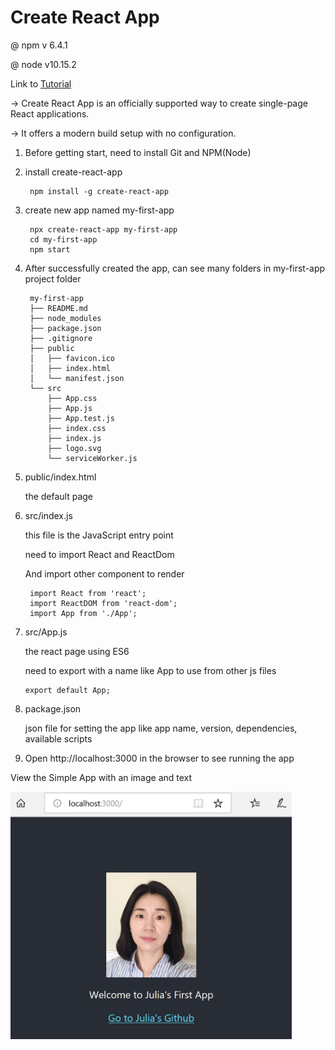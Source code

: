 # Create React App  

@ npm v 6.4.1

@ node v10.15.2

Link to <a href='https://facebook.github.io/create-react-app/docs/getting-started'> Tutorial </a>


-> Create React App is an officially supported way to create single-page React applications. 

-> It offers a modern build setup with no configuration.

1. Before getting start, need to install Git and NPM(Node) 


2. install create-react-app

        npm install -g create-react-app

3. create new app named my-first-app
       
        npx create-react-app my-first-app
        cd my-first-app
        npm start

4. After successfully created the app, can see many folders in my-first-app project folder

        my-first-app
        ├── README.md
        ├── node_modules
        ├── package.json
        ├── .gitignore
        ├── public
        │   ├── favicon.ico
        │   ├── index.html
        │   └── manifest.json
        └── src
            ├── App.css
            ├── App.js
            ├── App.test.js
            ├── index.css
            ├── index.js
            ├── logo.svg
            └── serviceWorker.js
 
 5. public/index.html
 
       the default page
 
 6. src/index.js
 
       this file is the JavaScript entry point 
       
       need to import React and ReactDom
       
       And import other component to render 
       
         import React from 'react';
         import ReactDOM from 'react-dom';
         import App from './App';
   
 7. src/App.js
       
       the react page using ES6
       
       need to export with a name like App to use from other js files
       
        export default App;
       
 8. package.json
 
       json file for setting the app like app name, version, dependencies, available scripts
 
  
 9. Open http://localhost:3000 in the browser to see running the app
 
 View the Simple App with an image and text 
 
 <img src="img/theFirstApp.PNG" width="450px" > 
